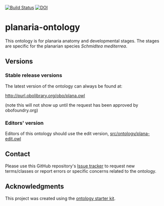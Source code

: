 [![Build Status](https://travis-ci.org/obophenotype/planaria-ontology.svg?branch=master)](https://travis-ci.org/obophenotype/planaria-ontology)
[![DOI](https://zenodo.org/badge/13996/obophenotype/planaria-ontology.svg)](https://zenodo.org/badge/latestdoi/13996/obophenotype/planaria-ontology)

# planaria-ontology

This ontology is for planaria anatomy and developmental stages. The stages are specific for the planarian species _Schmidtea mediterrea_.

## Versions

### Stable release versions

The latest version of the ontology can always be found at:

http://purl.obolibrary.org/obo/plana.owl

(note this will not show up until the request has been approved by obofoundry.org)

### Editors' version

Editors of this ontology should use the edit version, [src/ontology/plana-edit.owl](src/ontology/plana-edit.owl)

## Contact
Please use this GitHub repository's [Issue tracker](https://github.com/obophenotype/planaria-ontology/issues) to request new terms/classes or report errors or specific concerns related to the ontology.

## Acknowledgments

This project was created using the [ontology starter kit](https://github.com/INCATools/ontology-starter-kit).

